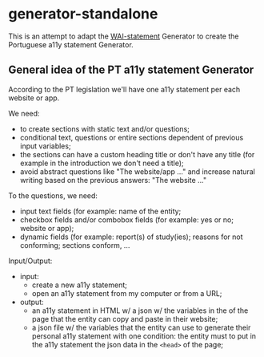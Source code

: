 # generator-standalone

This is an attempt to adapt the [WAI-statement](https://github.com/w3c/wai-statements) Generator to create the Portuguese a11y statement Generator.

## General idea of the PT a11y statement Generator

According to the PT legislation we'll have one a11y statement per each website or app.

We need:
- to create sections with static text and/or questions;
- conditional text, questions or entire sections dependent of previous input variables;
- the sections can have a custom heading title or don't have any title (for example in the introduction we don't need a title);
- avoid abstract questions like "The website/app ..." and increase natural writing based on the previous answers: "The website ..."

To the questions, we need:
- input text fields (for example: name of the entity;
- checkbox fields and/or combobox fields (for example: yes or no; website or app);
- dynamic fields (for example: report(s) of study(ies); reasons for not conforming; sections conform, ...

Input/Output:
- input:
  - create a new a11y statement;
  - open an a11y statement from my computer or from a URL;
- output:
  - an a11y statement in HTML w/ a json w/ the variables in the <head> of the page that the entity can copy and paste in their website;
  - a json file w/ the variables that the entity can use to generate their personal a11y statement with one condition: the entity must to put in the a11y statement the json data in the `<head>` of the page;

